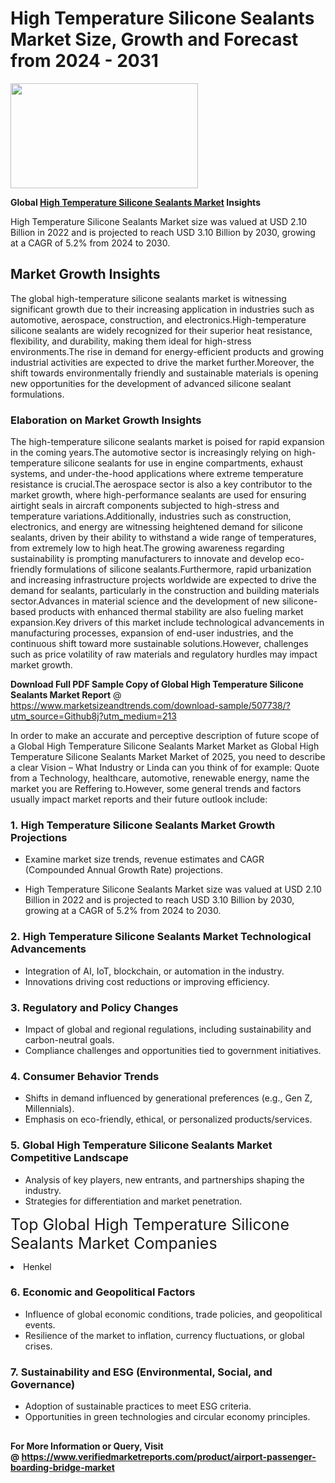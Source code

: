 <H1>High Temperature Silicone Sealants Market Size, Growth and Forecast from 2024 - 2031</H1><img class="aligncenter size-medium wp-image-584254" src="https://thirdeyenews.in/wp-content/uploads/2024/09/Global-Market-Research-300x168.jpeg" alt="" width="300" height="168" /><p><strong>Global&nbsp;<a href="https://www.marketsizeandtrends.com/download-sample/507738/?utm_source=Github8j?utm_medium=213">High Temperature Silicone Sealants Market</a> Insights</strong></p><p>High Temperature Silicone Sealants Market size was valued at USD 2.10 Billion in 2022 and is projected to reach USD 3.10 Billion by 2030, growing at a CAGR of 5.2% from 2024 to 2030.</p><p><h2>Market Growth Insights</h2> The global high-temperature silicone sealants market is witnessing significant growth due to their increasing application in industries such as automotive, aerospace, construction, and electronics.High-temperature silicone sealants are widely recognized for their superior heat resistance, flexibility, and durability, making them ideal for high-stress environments.The rise in demand for energy-efficient products and growing industrial activities are expected to drive the market further.Moreover, the shift towards environmentally friendly and sustainable materials is opening new opportunities for the development of advanced silicone sealant formulations. <h3>Elaboration on Market Growth Insights</h3> The high-temperature silicone sealants market is poised for rapid expansion in the coming years.The automotive sector is increasingly relying on high-temperature silicone sealants for use in engine compartments, exhaust systems, and under-the-hood applications where extreme temperature resistance is crucial.The aerospace sector is also a key contributor to the market growth, where high-performance sealants are used for ensuring airtight seals in aircraft components subjected to high-stress and temperature variations.Additionally, industries such as construction, electronics, and energy are witnessing heightened demand for silicone sealants, driven by their ability to withstand a wide range of temperatures, from extremely low to high heat.The growing awareness regarding sustainability is prompting manufacturers to innovate and develop eco-friendly formulations of silicone sealants.Furthermore, rapid urbanization and increasing infrastructure projects worldwide are expected to drive the demand for sealants, particularly in the construction and building materials sector.Advances in material science and the development of new silicone-based products with enhanced thermal stability are also fueling market expansion.Key drivers of this market include technological advancements in manufacturing processes, expansion of end-user industries, and the continuous shift toward more sustainable solutions.However, challenges such as price volatility of raw materials and regulatory hurdles may impact market growth.</p><p><span class=""><strong>Download Full PDF Sample Copy of Global High Temperature Silicone Sealants Market Report</strong> @ <a href="https://www.marketsizeandtrends.com/download-sample/507738/?utm_source=Github8j?utm_medium=213" target="_blank">https://www.marketsizeandtrends.com/download-sample/507738/?utm_source=Github8j?utm_medium=213</a></span></p><p>In order to make an accurate and perceptive description of future scope of a Global&nbsp;High Temperature Silicone Sealants Market Market as Global&nbsp;High Temperature Silicone Sealants Market Market of 2025, you need to describe a clear Vision &ndash; What Industry or Linda can you think of for example: Quote from a Technology, healthcare, automotive, renewable energy, name the market you are Reffering to.However, some general trends and factors usually impact market reports and their future outlook include:</p><h3>1.&nbsp;<strong>High Temperature Silicone Sealants Market Growth Projections</strong></h3><ul><li>Examine market size trends, revenue estimates and CAGR (Compounded Annual Growth Rate) projections.</li><li><p>High Temperature Silicone Sealants Market size was valued at USD 2.10 Billion in 2022 and is projected to reach USD 3.10 Billion by 2030, growing at a CAGR of 5.2% from 2024 to 2030.</p></li></ul><h3>2.&nbsp;<strong>High Temperature Silicone Sealants Market Technological Advancements</strong></h3><ul><li>Integration of AI, IoT, blockchain, or automation in the industry.</li><li>Innovations driving cost reductions or improving efficiency.</li></ul><h3>3.&nbsp;<strong>Regulatory and Policy Changes</strong></h3><ul><li>Impact of global and regional regulations, including sustainability and carbon-neutral goals.</li><li>Compliance challenges and opportunities tied to government initiatives.</li></ul><h3>4.&nbsp;<strong>Consumer Behavior Trends</strong></h3><ul><li>Shifts in demand influenced by generational preferences (e.g., Gen Z, Millennials).</li><li>Emphasis on eco-friendly, ethical, or personalized products/services.</li></ul><h3>5.&nbsp;<strong>Global High Temperature Silicone Sealants Market Competitive Landscape</strong></h3><ul><li>Analysis of key players, new entrants, and partnerships shaping the industry.</li><li>Strategies for differentiation and market penetration.</li></ul><p data-pm-slice="1 1 []"><span style="color: inherit; font-family: inherit; font-size: 25px;">Top Global High Temperature Silicone Sealants Market Companies</span></p><div class="" data-test-id=""><p><li>Henkel</li></p></div><h3>6.&nbsp;<strong>Economic and Geopolitical Factors</strong></h3><ul><li>Influence of global economic conditions, trade policies, and geopolitical events.</li><li>Resilience of the market to inflation, currency fluctuations, or global crises.</li></ul><h3>7.&nbsp;<strong>Sustainability and ESG (Environmental, Social, and Governance)</strong></h3><ul><li>Adoption of sustainable practices to meet ESG criteria.</li><li>Opportunities in green technologies and circular economy principles.</li></ul><h2><strong style="font-size: 14px;">For More Information or Query, Visit @&nbsp;</strong><a style="background-color: #ffffff; font-size: 14px;" href="https://www.marketsizeandtrends.com/report/high-temperature-silicone-sealants-market/" target="_blank">https://www.verifiedmarketreports.com/product/airport-passenger-boarding-bridge-market</a></h2>
